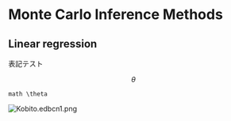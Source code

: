 # Monte Carlo Inference Methods

## Linear regression

表記テスト

```math

\theta

```

`math \theta `

![Kobito.edbcn1.png](https://qiita-image-store.s3.amazonaws.com/0/123849/474f4b1a-d66f-6110-5bfd-1ff18a6b329c.png "Kobito.edbcn1.png")
